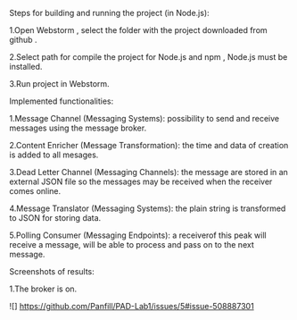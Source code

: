 Steps for building and running the project (in Node.js):

1.Open Webstorm , select the folder with the project downloaded from github .

2.Select path for compile the project for Node.js and npm , Node.js must be installed.

3.Run project in Webstorm.


Implemented functionalities:

1.Message Channel (Messaging Systems): possibility to send and receive messages using the message broker.

2.Content Enricher (Message Transformation): the time and data of creation is added to all mesages.

3.Dead Letter Channel (Messaging Channels): the message are stored in an external JSON file so the messages may be received when the receiver comes online.

4.Message Translator (Messaging Systems): the plain string is transformed to JSON for storing data.

5.Polling Consumer (Messaging Endpoints): a receiverof this peak will receive a message, will be able to process and pass on to the next message.


Screenshots of results:

1.The broker is on.

![] https://github.com/Panfill/PAD-Lab1/issues/5#issue-508887301
